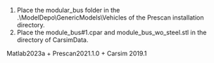 1. Place the modular_bus folder in the .\ModelDepo\GenericModels\Vehicles of the Prescan installation directory.
2. Place the module_bus#1.cpar and module_bus_wo_steel.stl in the directory of CarsimData.



Matlab2023a + Prescan2021.1.0 + Carsim 2019.1

